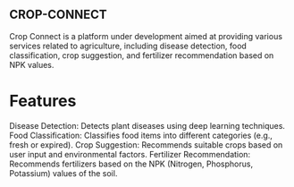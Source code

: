 ## CROP-CONNECT

Crop Connect is a platform under development aimed at providing various services related to agriculture, including disease detection, food classification, crop suggestion, and fertilizer recommendation based on NPK values.

# Features
Disease Detection: Detects plant diseases using deep learning techniques.
Food Classification: Classifies food items into different categories (e.g., fresh or expired).
Crop Suggestion: Recommends suitable crops based on user input and environmental factors.
Fertilizer Recommendation: Recommends fertilizers based on the NPK (Nitrogen, Phosphorus, Potassium) values of the soil.
